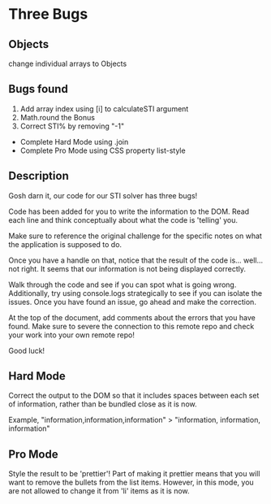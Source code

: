 # Three Bugs

## Objects
change individual arrays to Objects

## Bugs found
1. Add array index using [i] to calculateSTI argument
2. Math.round the Bonus
3. Correct STI% by removing "-1"

* Complete Hard Mode using .join
* Complete Pro Mode using CSS property list-style

## Description
Gosh darn it, our code for our STI solver has three bugs!

Code has been added for you to write the information to the DOM. Read each line and think conceptually about what
the code is 'telling' you.

Make sure to reference the original challenge for the specific notes on what the application is supposed to do.

Once you have a handle on that, notice that the result of the code is... well... not right.
It seems that our information is not being displayed correctly.

Walk through the code and see if you can spot what is going wrong.
Additionally, try using console.logs strategically to see if you can isolate the issues.
Once you have found an issue, go ahead and make the correction.

At the top of the document, add comments about the errors that you have found.
Make sure to severe the connection to this remote repo and check your work into your own remote repo!

Good luck!

## Hard Mode
Correct the output to the DOM so that it includes spaces between each set of information, rather than be bundled
close as it is now.

Example, "information,information,information" > "information, information, information"

## Pro Mode
Style the result to be 'prettier'! Part of making it prettier means that you will want to remove the bullets from
the list items. However, in this mode, you are not allowed to change it from 'li' items as it is now.
